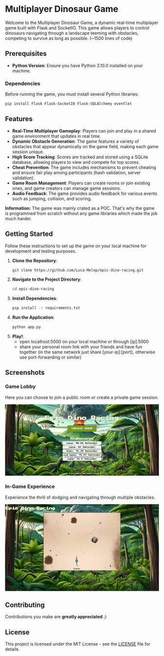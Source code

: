 
# Multiplayer Dinosaur Game

Welcome to the Multiplayer Dinosaur Game, a dynamic real-time multiplayer game built with Flask and SocketIO. This game allows players to control dinosaurs navigating through a landscape teeming with obstacles, competing to survive as long as possible. (~1500 lines of code)

## Prerequisites

- **Python Version**: Ensure you have Python 3.10.0 installed on your machine.

### Dependencies

Before running the game, you must install several Python libraries:

```bash
pip install Flask Flask-SocketIO Flask-SQLAlchemy eventlet
```

## Features

- **Real-Time Multiplayer Gameplay**: Players can join and play in a shared game environment that updates in real time.
- **Dynamic Obstacle Generation**: The game features a variety of obstacles that appear dynamically on the game field, making each game session unique.
- **High Score Tracking**: Scores are tracked and stored using a SQLite database, allowing players to view and compete for top scores.
- **Cheat Prevention**: The game includes mechanisms to prevent cheating and ensure fair play among participants (hash validation, server validation).
- **Game Room Management**: Players can create rooms or join existing ones, and game creators can manage game sessions.
- **Audio Feedback**: The game provides audio feedback for various events such as jumping, collision, and scoring.

**Information:** The game was mainly crated as a POC. That's why the game is programmed from scratch without any game libraries which made the job much harder.
## Getting Started

Follow these instructions to set up the game on your local machine for development and testing purposes.

1. **Clone the Repository**:
   ```bash
   git clone https://github.com/Luca-Melop/epic-dino-racing.git
   ```
2. **Navigate to the Project Directory**:
   ```bash
   cd epic-dino-racing
   ```
3. **Install Dependencies**:
   ```bash
   pip install -r requirements.txt
   ```
4. **Run the Application**:
   ```bash
   python app.py
   ```
5. **Play!**:
   - open localhost:5000 on your local machine or through [ip]:5000
   - share your personal room link with your friends and have fun together (in the same network just share [your-ip]:[port}, otherwise use port-forwarding or similar)

## Screenshots

### Game Lobby

Here you can choose to join a public room or create a private game session.

![Game Lobby](lobby.png)

### In-Game Experience

Experience the thrill of dodging and navigating through multiple obstacles.

![Gameplay](game.png)

## Contributing

Contributions you make are **greatly appreciated** ;)

## License

This project is licensed under the MIT License - see the [LICENSE](LICENSE) file for details.
